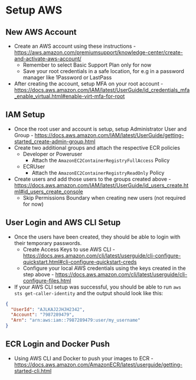 # Setup AWS

## New AWS Account

- Create an AWS account using these instructions - https://aws.amazon.com/premiumsupport/knowledge-center/create-and-activate-aws-account/
  - Remember to select Basic Support Plan only for now
  - Save your root credentials in a safe location, for e.g in a password manager like 1Password or LastPass
- After creating the account, setup MFA on your root account - https://docs.aws.amazon.com/IAM/latest/UserGuide/id_credentials_mfa_enable_virtual.html#enable-virt-mfa-for-root

## IAM Setup

- Once the root user and account is setup, setup Administrator User and Group - https://docs.aws.amazon.com/IAM/latest/UserGuide/getting-started_create-admin-group.html
- Create two additional groups and attach the respective ECR policies
  - Developer or Poweruser
    - Attach the `AmazonEC2ContainerRegistryFullAccess` Policy
  - ECRUser
    - Attach the `AmazonEC2ContainerRegistryReadOnly` Policy
- Create users and add those users to the groups created above - https://docs.aws.amazon.com/IAM/latest/UserGuide/id_users_create.html#id_users_create_console
  - Skip Permissions Boundary when creating new users (not required for now)

## User Login and AWS CLI Setup

- Once the users have been created, they should be able to login with their temporary passwords.
  - Create Access Keys to use AWS CLI - https://docs.aws.amazon.com/cli/latest/userguide/cli-configure-quickstart.html#cli-configure-quickstart-creds
  - Configure your local AWS credentials using the keys created in the step above - https://docs.aws.amazon.com/cli/latest/userguide/cli-configure-files.html
- If your AWS CLI setup was successful, you should be able to run `aws sts get-caller-identity` and the output should look like this:

```json
{
  "UserId": "AJLKAJ2JHJH2342",
  "Account": "7987289479",
  "Arn": "arn:aws:iam::7987289479:user/my_username"
}
```

## ECR Login and Docker Push

- Using AWS CLI and Docker to push your images to ECR - https://docs.aws.amazon.com/AmazonECR/latest/userguide/getting-started-cli.html
